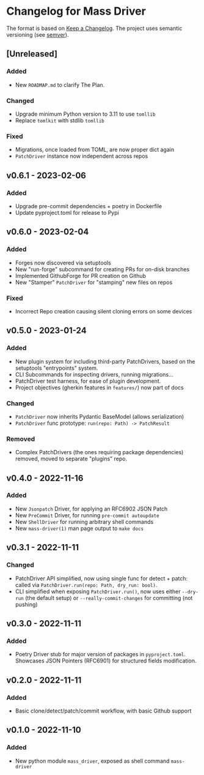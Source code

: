 # Changelog for Mass Driver


The format is based on [Keep a Changelog](https://keepachangelog.com/en/1.0.0/).
The project uses semantic versioning (see [semver](https://semver.org)).

## [Unreleased]

### Added
- New `ROADMAP.md` to clarify The Plan.

### Changed
- Upgrade minimum Python version to 3.11 to use `tomllib`
- Replace `tomlkit` with stdlib `tomllib`

### Fixed
- Migrations, once loaded from TOML, are now proper dict again
- `PatchDriver` instance now independent across repos


## v0.6.1 - 2023-02-06

### Added
- Upgrade pre-commit dependencies + poetry in Dockerfile
- Update pyproject.toml for release to Pypi

## v0.6.0 - 2023-02-04

### Added
- Forges now discovered via setuptools
- New "run-forge" subcommand for creating PRs for on-disk branches
- Implemented GithubForge for PR creation on Github
- New "Stamper" `PatchDriver` for "stamping" new files on repos

### Fixed
- Incorrect Repo creation causing silent cloning errors on some devices

## v0.5.0 - 2023-01-24

### Added
- New plugin system for including third-party PatchDrivers, based on the
  setuptools "entrypoints" system.
- CLI Subcommands for inspecting drivers, running migrations...
- PatchDriver test harness, for ease of plugin development.
- Project objectives (gherkin features in `features/`) now part of docs

### Changed
- `PatchDriver` now inherits Pydantic BaseModel (allows serialization)
- `PatchDriver` func prototype: `run(repo: Path) -> PatchResult`


### Removed
- Complex PatchDrivers (the ones requiring package dependencies)
  removed, moved to separate "plugins" repo.


## v0.4.0 - 2022-11-16

### Added
- New `Jsonpatch` Driver, for applying an RFC6902 JSON Patch
- New `PreCommit` Driver, for running `pre-commit autoupdate`
- New `ShellDriver` for running arbitrary shell commands
- New `mass-driver(1)` man page output to `make docs`


## v0.3.1 - 2022-11-11


### Changed
- PatchDriver API simplified, now using single func for detect + patch:
  called via `PatchDriver.run(repo: Path, dry_run: bool)`.
- CLI simplified when exposing `PatchDriver.run()`, now uses either `--dry-run`
  (the default setup) or `--really-commit-changes` for committing (not pushing)


## v0.3.0 - 2022-11-11

### Added
- Poetry Driver stub for major version of packages in `pyproject.toml`.
  Showcases JSON Pointers (RFC6901) for structured fields modification.


## v0.2.0 - 2022-11-11

### Added
- Basic clone/detect/patch/commit workflow, with basic Github support


## v0.1.0 - 2022-11-10
### Added
- New python module `mass_driver`, exposed as shell command `mass-driver`
